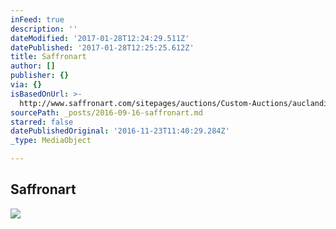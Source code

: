```yaml
---
inFeed: true
description: ''
dateModified: '2017-01-28T12:24:29.511Z'
datePublished: '2017-01-28T12:25:25.612Z'
title: Saffronart
author: []
publisher: {}
via: {}
isBasedOnUrl: >-
  http://www.saffronart.com/sitepages/auctions/Custom-Auctions/auclandingpage.aspx?eid=3999
sourcePath: _posts/2016-09-16-saffronart.md
starred: false
datePublishedOriginal: '2016-11-23T11:40:29.284Z'
_type: MediaObject

---
```

<article style=""><h1>Saffronart</h1><img src="http://mediacloud.saffronart.com/staticimages/2016/sept/textiles_lp.jpg" /></article>
